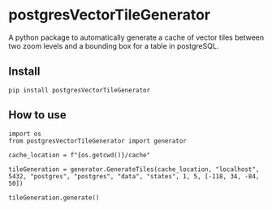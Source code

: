 # postgresVectorTileGenerator

A python package to automatically generate a cache of vector tiles between two zoom levels and a bounding box for a table in postgreSQL.

## Install
`pip install postgresVectorTileGenerator`

## How to use
```
import os
from postgresVectorTileGenerator import generator

cache_location = f"{os.getcwd()}/cache"

tileGeneration = generator.GenerateTiles(cache_location, "localhost", 5432, "postgres", "postgres", "data", "states", 1, 5, [-118, 34, -84, 50])

tileGeneration.generate()
```